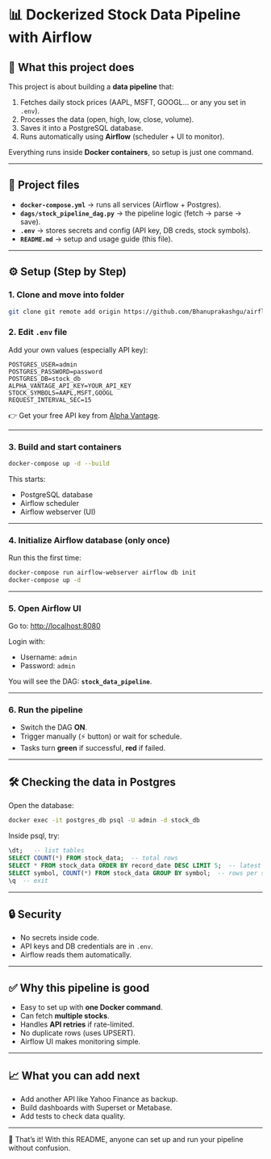 # 📊 Dockerized Stock Data Pipeline with Airflow  

## 🔎 What this project does  
This project is about building a **data pipeline** that:  
1. Fetches daily stock prices (AAPL, MSFT, GOOGL… or any you set in `.env`).  
2. Processes the data (open, high, low, close, volume).  
3. Saves it into a PostgreSQL database.  
4. Runs automatically using **Airflow** (scheduler + UI to monitor).  

Everything runs inside **Docker containers**, so setup is just one command.  

---

## 📂 Project files  
- **`docker-compose.yml`** → runs all services (Airflow + Postgres).  
- **`dags/stock_pipeline_dag.py`** → the pipeline logic (fetch → parse → save).  
- **`.env`** → stores secrets and config (API key, DB creds, stock symbols).  
- **`README.md`** → setup and usage guide (this file).  

---

## ⚙️ Setup (Step by Step)  

### 1. Clone and move into folder
```bash
git clone git remote add origin https://github.com/Bhanuprakashgu/airflow-stock-data-pipeline.git
```

### 2. Edit `.env` file
Add your own values (especially API key):  
```env
POSTGRES_USER=admin
POSTGRES_PASSWORD=password
POSTGRES_DB=stock_db
ALPHA_VANTAGE_API_KEY=YOUR_API_KEY
STOCK_SYMBOLS=AAPL,MSFT,GOOGL
REQUEST_INTERVAL_SEC=15
```

👉 Get your free API key from [Alpha Vantage](https://www.alphavantage.co/support/#api-key).  

---

### 3. Build and start containers
```bash
docker-compose up -d --build
```

This starts:  
- PostgreSQL database  
- Airflow scheduler  
- Airflow webserver (UI)  

---

### 4. Initialize Airflow database (only once)
Run this the first time:  
```bash
docker-compose run airflow-webserver airflow db init
docker-compose up -d
```

---

### 5. Open Airflow UI
Go to: [http://localhost:8080](http://localhost:8080)  

Login with:  
- Username: `admin`  
- Password: `admin`  

You will see the DAG: **`stock_data_pipeline`**.  

---

### 6. Run the pipeline
- Switch the DAG **ON**.  
- Trigger manually (⚡ button) or wait for schedule.  
- Tasks turn **green** if successful, **red** if failed.  

---

## 🛠 Checking the data in Postgres  

Open the database:  
```bash
docker exec -it postgres_db psql -U admin -d stock_db
```

Inside psql, try:  
```sql
\dt;   -- list tables
SELECT COUNT(*) FROM stock_data;  -- total rows
SELECT * FROM stock_data ORDER BY record_date DESC LIMIT 5;  -- latest 5 rows
SELECT symbol, COUNT(*) FROM stock_data GROUP BY symbol;  -- rows per stock
\q  -- exit
```

---

## 🔒 Security  
- No secrets inside code.  
- API keys and DB credentials are in `.env`.  
- Airflow reads them automatically.  

---

## ✅ Why this pipeline is good  
- Easy to set up with **one Docker command**.  
- Can fetch **multiple stocks**.  
- Handles **API retries** if rate-limited.  
- No duplicate rows (uses UPSERT).  
- Airflow UI makes monitoring simple.  

---

## 📈 What you can add next  
- Add another API like Yahoo Finance as backup.  
- Build dashboards with Superset or Metabase.  
- Add tests to check data quality.  

---

🙌 That’s it! With this README, anyone can set up and run your pipeline without confusion.  
